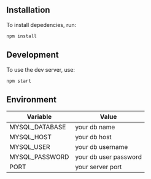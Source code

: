 ## Installation

To install depedencies, run:

```
npm install
```

## Development

To use the dev server, use:

```
npm start
```

## Environment

| Variable       | Value                 |
| -------------- | --------------------- |
| MYSQL_DATABASE | your db name          |
| MYSQL_HOST     | your db host          |
| MYSQL_USER     | your db username      |
| MYSQL_PASSWORD | your db user password |
| PORT           | your server port      |
